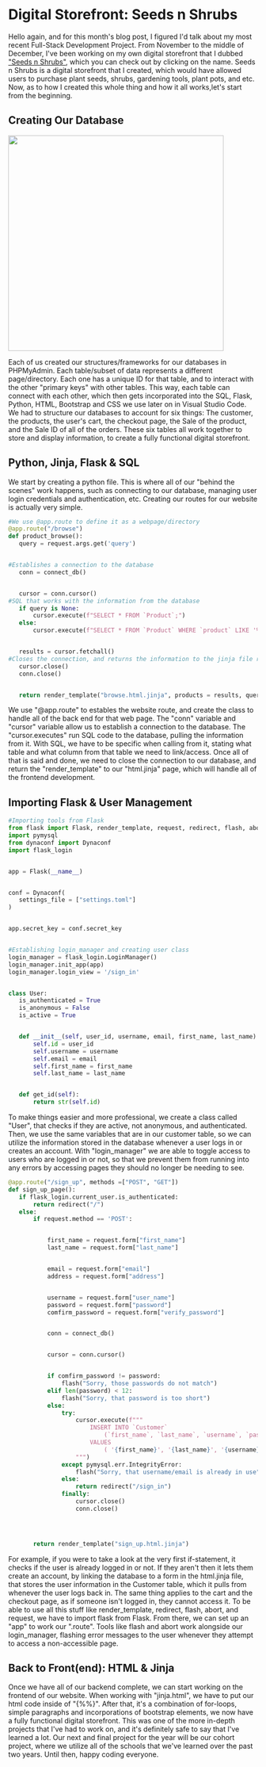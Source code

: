 # Digital Storefront: Seeds n Shrubs

Hello again, and for this month's blog post, I figured I'd talk about my most recent Full-Stack Development Project. From November to the middle of December, I've been working on my own digital storefront that I dubbed ["Seeds n Shrubs"](http://http://127.0.0.1:5000/), which you can check out by clicking on the name. Seeds n Shrubs is a digital storefront that I created, which would have allowed users to purchase plant seeds, shrubs, gardening tools, plant pots, and etc. Now, as to how I created this whole thing and how it all works,let's start from the beginning.

## Creating Our Database

<img src="/blog/images/database_structure.png" height="435">

Each of us created our structures/frameworks for our databases in PHPMyAdmin. Each table/subset of data represents a different page/directory. Each one has a unique ID for that table, and to interact with the other "primary keys" with other tables. This way, each table can connect with each other, which then gets incorporated into the SQL, Flask, Python, HTML, Bootstrap and CSS we use later on in Visual Studio Code. We had to structure our databases to account for six things: The customer, the products, the user's cart, the checkout page, the Sale of the product, and the Sale ID of all of the orders. These six tables all work together to store and display information, to create a fully functional digital storefront.

## Python, Jinja, Flask & SQL

We start by creating a python file. This is where all of our "behind the scenes" work happens, such as connecting to our database, managing user login credentials and authentication, etc. Creating our routes for our website is actually very simple.


```python
#We use @app.route to define it as a webpage/directory
@app.route("/browse")
def product_browse():
   query = request.args.get('query')


#Establishes a connection to the database
   conn = connect_db()


   cursor = conn.cursor()
#SQL that works with the information from the database
   if query is None:
       cursor.execute(f"SELECT * FROM `Product`;")
   else:
       cursor.execute(f"SELECT * FROM `Product` WHERE `product` LIKE '%{query}%' OR `description` LIKE '%{query}%';")


   results = cursor.fetchall()
#Closes the connection, and returns the information to the jinja file respective of it
   cursor.close()
   conn.close()


   return render_template("browse.html.jinja", products = results, query = query)
```

We use "@app.route" to estables the website route, and create the class to handle all of the back end for that web page. The "conn" variable and "cursor" variable allow us to establish a connection to the database. The "cursor.executes" run SQL code to the database, pulling the information from it. With SQL, we have to be specific when calling from it, stating what table and what column from that table we need to link/access. Once all of that is said and done, we need to close the connection to our database, and return the "render_template" to our "html.jinja" page, which will handle all of the frontend development.

## Importing Flask & User Management
```python
#Importing tools from Flask
from flask import Flask, render_template, request, redirect, flash, abort
import pymysql
from dynaconf import Dynaconf
import flask_login


app = Flask(__name__)


conf = Dynaconf(
   settings_file = ["settings.toml"]
)


app.secret_key = conf.secret_key


#Establishing login_manager and creating user class
login_manager = flask_login.LoginManager()
login_manager.init_app(app)
login_manager.login_view = '/sign_in'


class User:
   is_authenticated = True
   is_anonymous = False
   is_active = True


   def __init__(self, user_id, username, email, first_name, last_name):
       self.id = user_id
       self.username = username
       self.email = email
       self.first_name = first_name
       self.last_name = last_name


   def get_id(self):
       return str(self.id)
```

To make things easier and more professional, we create a class called "User", that checks if they are active, not anonymous, and authenticated. Then, we use the same variables that are in our customer table, so we can utilize the information stored in the database whenever a user logs in or creates an account. With "login_manager" we are able to toggle access to users who are logged in or not, so that we prevent them from running into any errors by accessing pages they should no longer be needing to see.

```python
@app.route("/sign_up", methods =["POST", "GET"])
def sign_up_page():
   if flask_login.current_user.is_authenticated:
       return redirect("/")
   else:
       if request.method == 'POST':


           first_name = request.form["first_name"]
           last_name = request.form["last_name"]


           email = request.form["email"]
           address = request.form["address"]


           username = request.form["user_name"]
           password = request.form["password"]
           comfirm_password = request.form["verify_password"]


           conn = connect_db()


           cursor = conn.cursor()


           if comfirm_password != password:
               flash("Sorry, those passwords do not match")
           elif len(password) < 12:
               flash("Sorry, that password is too short")
           else:
               try:
                   cursor.execute(f"""
                       INSERT INTO `Customer`
                           (`first_name`, `last_name`, `username`, `password`, `email`, `address` )
                       VALUES
                           ( '{first_name}', '{last_name}', '{username}', '{password}', '{email}', '{address}' );
                   """)
               except pymysql.err.IntegrityError:
                   flash("Sorry, that username/email is already in use")
               else:
                   return redirect("/sign_in")
               finally:
                   cursor.close()
                   conn.close()




       return render_template("sign_up.html.jinja")
```
For example, if you were to take a look at the very first if-statement, it checks if the user is already logged in or not. If they aren't then it lets them create an account, by linking the database to a form in the html.jinja file, that stores the user information in the Customer table, which it pulls from whenever the user logs back in. The same thing applies to the cart and the checkout page, as if someone isn't logged in, they cannot access it. To be able to use all this stuff like render_template, redirect, flash, abort, and request, we have to import flask from Flask. From there, we can set up an "app" to work our ".route". Tools like flash and abort work alongside our login_manager, flashing error messages to the user whenever they attempt to access a non-accessible page.

## Back to Front(end): HTML & Jinja

Once we have all of our backend complete, we can start working on the frontend of our website. When working with "jinja.html", we have to put our html code inside of "{%%}". After that, it's a combination of for-loops, simple paragraphs and incorporations of bootstrap elements, we now have a fully functional digital storefront. This was one of the more in-depth projects that I've had to work on, and it's definitely safe to say that I've learned a lot. Our next and final project for the year will be our cohort project, where we utilize all of the schools that we've learned over the past two years. Until then, happy coding everyone.

